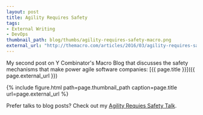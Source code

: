 ```yaml
---
layout: post
title: Agility Requires Safety
tags:
- External Writing
- DevOps
thumbnail_path: blog/thumbs/agility-requires-safety-macro.png
external_url: "http://themacro.com/articles/2016/03/agility-requires-safety/"
---
```


My second post on Y Combinator's Macro Blog that discusses the safety mechanisms that make power agile software
companies: [{{ page.title }}]({{ page.external_url }})

{% include figure.html path=page.thumbnail_path caption=page.title url=page.external_url %}

Prefer talks to blog posts? Check out my [Agility Requies Safety
Talk](http://www.ybrikman.com/writing/2016/02/14/agility-requires-safety/).